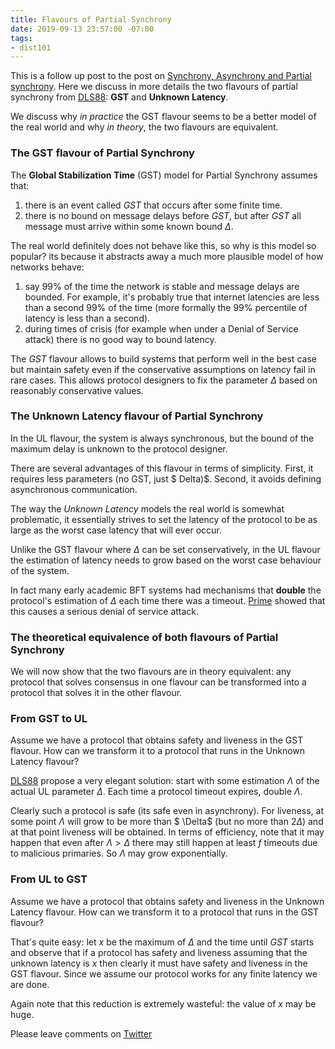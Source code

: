 ```yaml
---
title: Flavours of Partial Synchrony
date: 2019-09-13 23:57:00 -07:00
tags:
- dist101
---
```


This is a follow up post to the post on [Synchrony, Asynchrony and Partial synchrony](https://ittaiab.github.io/2019-06-01-2019-5-31-models/). Here we discuss in more details the two flavours of partial synchrony from [DLS88](https://groups.csail.mit.edu/tds/papers/Lynch/jacm88.pdf): **GST** and **Unknown Latency**.

We discuss why *in practice* the GST flavour seems to be a better model of the real world and why *in theory*, the two flavours are equivalent.


### The GST flavour of Partial Synchrony

The **Global Stabilization Time** (GST) model for Partial Synchrony assumes that:
1. there is an event called *GST* that occurs after some finite time.
2. there is no bound on message delays before *GST*, but after *GST* all message must arrive within some known bound $\Delta$.

The real world definitely does not behave like this, so why is this model so popular? its because it abstracts away a much more plausible model of how networks behave:

1. say 99% of the time the network is stable and message delays are bounded. For example, it's probably true that internet latencies are less than a second 99% of the time (more formally the 99% percentile of latency is less than a second).
2. during times of crisis (for example when under a Denial of Service attack) there is no good way to bound latency.

The *GST* flavour allows to build systems that perform well in the best case but maintain safety even if the conservative assumptions on latency fail in rare cases. This allows protocol designers to fix the parameter $\Delta$ based on reasonably conservative values.

### The Unknown Latency flavour of Partial Synchrony
In the UL flavour, the system is always synchronous, but the bound of the maximum delay is unknown to the protocol designer.

There are several advantages of this flavour in terms of simplicity. First, it requires less parameters (no GST, just $
Delta)$. Second, it avoids defining asynchronous communication.  

The way the *Unknown Latency* models the real world is somewhat problematic, it essentially strives to set the latency of the protocol to be as large as the worst case latency that will ever occur.

Unlike the GST flavour where $\Delta$ can be set conservatively, in the UL flavour the estimation of latency needs to grow based on the worst case behaviour of the system.

In fact many early academic BFT systems had mechanisms that **double** the protocol's estimation of $\Delta$ each time there was a timeout. [Prime](http://www.dsn.jhu.edu/pub/papers/Prime_tdsc_accepted.pdf) showed that this causes a serious denial of service attack.

### The theoretical equivalence of both flavours of Partial Synchrony

We will now show that the two flavours are in theory equivalent: any protocol that solves consensus in one flavour can be transformed into a protocol that solves it in the other flavour.

### From GST to UL

Assume we have a protocol that obtains safety and liveness in the GST flavour. How can we transform it to a protocol that runs in the Unknown Latency flavour?

[DLS88](https://groups.csail.mit.edu/tds/papers/Lynch/jacm88.pdf) propose a very elegant solution: start with some estimation $\Lambda$ of the actual UL parameter $\Delta$. Each time a protocol timeout expires, double $\Lambda$.

Clearly such a protocol is safe (its safe even in asynchrony). For liveness, at some point $\Lambda$ will grow to be more than $
\Delta$ (but no more than $2\Delta$) and at that point liveness will be obtained. In terms of efficiency, note that it may happen that even after $\Lambda>\Delta$ there may still happen at least $f$ timeouts due to malicious primaries. So $\Lambda$ may grow exponentially.


### From UL to GST

Assume we have a protocol that obtains safety and liveness in the Unknown Latency flavour. How can we transform it to a protocol that runs in the GST flavour?

That's quite easy: let $x$ be the maximum of $\Delta$ and the time until $GST$ starts and observe that if a protocol has safety and liveness assuming that the unknown latency is $x$ then clearly it must have safety and liveness in the GST flavour. Since we assume our protocol works for any finite latency we are done.

Again note that this reduction is extremely wasteful: the value of $x$ may be huge.


Please leave comments on [Twitter](https://twitter.com/ittaia/status/1181013611491184640?s=20)